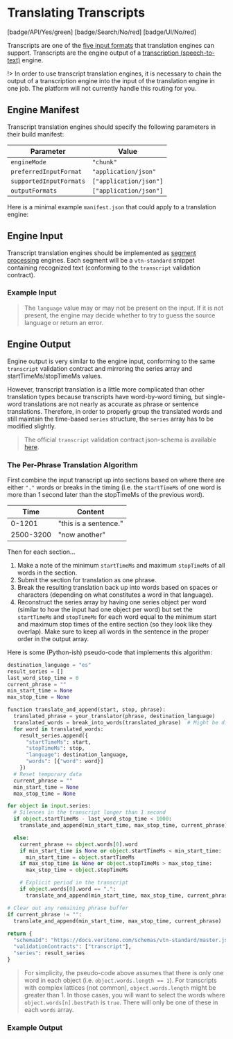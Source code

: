 # Translating Transcripts

[badge/API/Yes/green]
[badge/Search/No/red]
[badge/UI/No/red]

Transcripts are one of the [five input formats](/developer/engines/cognitive/text/translation/?id=engine-input-options) that translation engines can support.
Transcripts are the engine output of a [transcription (speech-to-text)](/developer/engines/cognitive/speech/transcription/?id=engine-output) engine.

!> In order to use transcript translation engines, it is necessary to chain the output of a transcription engine into the input of the translation engine in one job.
The platform will not currently handle this routing for you.

## Engine Manifest

Transcript translation engines should specify the following parameters in their build manifest:

| Parameter | Value |
| --------- | ----- |
| `engineMode` | `"chunk"` |
| `preferredInputFormat` | `"application/json"` |
| `supportedInputFormats` | `["application/json"]` |
| `outputFormats` | `["application/json"]` |

Here is a minimal example `manifest.json` that could apply to a translation engine:

[](manifest.example.json ':include :type=code json')

[](../../../../_snippets/engine-manifest-pointer.md ':include')

## Engine Input

Transcript translation engines should be implemented as [segment processing](/developer/engines/processing-modes/segment-processing/) engines.
Each segment will be a `vtn-standard` snippet containing recognized text (conforming to the `transcript` validation contract).

### Example Input

[](vtn-standard-input.example.json ':include :type=code json')

> The `language` value may or may not be present on the input.
If it is not present, the engine may decide whether to try to guess the source language or return an error.

## Engine Output

Engine output is very similar to the engine input, conforming to the same `transcript` validation contract and mirroring the series array and startTimeMs/stopTimeMs values.

However, transcript translation is a little more complicated than other translation types because transcripts have word-by-word timing, but single-word translations are not nearly as accurate as phrase or sentence translations.
Therefore, in order to properly group the translated words and still maintain the time-based `series` structure, the `series` array has to be modified slightly.

> The official `transcript` validation contract json-schema is available
[here](/schemas/vtn-standard/transcript/transcript.json ':ignore').

### The Per-Phrase Translation Algorithm

First combine the input transcript up into sections based on where there are either `"."` words or breaks in the timing (i.e. the `startTimeMs` of one word is more than 1 second later than the stopTimeMs of the previous word).

| Time | Content |
| ---- | ------- |
| 0-1201 | "this is a sentence." |
| 2500-3200 | "now another" |

Then for each section...

1. Make a note of the minimum `startTimeMs` and maximum `stopTimeMs` of all words in the section.
1. Submit the section for translation as one phrase.
1. Break the resulting translation back up into words based on spaces or characters (depending on what constitutes a word in that language).
1. Reconstruct the series array by having one series object per word (similar to how the input had one object per word) but set the `startTimeMs` and `stopTimeMs` for each word equal to the minimum start and maximum stop times of the entire section (so they look like they overlap).
   Make sure to keep all words in the sentence in the proper order in the output array.

Here is some (Python-ish) pseudo-code that implements this algorithm:

```python
destination_language = "es"
result_series = []
last_word_stop_time = 0
current_phrase = ""
min_start_time = None
max_stop_time = None

function translate_and_append(start, stop, phrase):
  translated_phrase = your_translator(phrase, destination_language)
  translated_words = break_into_words(translated_phrase)  # Might be different per language
  for word in translated_words:
    result_series.append({
      "startTimeMs": start,
      "stopTimeMs": stop,
      "language": destination_language,
      "words": [{"word": word}]
    })
  # Reset temporary data
  current_phrase = ""
  min_start_time = None
  max_stop_time = None

for object in input.series:
  # Silences in the transcript longer than 1 second
  if object.startTimeMs - last_word_stop_time < 1000:
    translate_and_append(min_start_time, max_stop_time, current_phrase)

  else:
    current_phrase += object.words[0].word
    if min_start_time is None or object.startTimeMs < min_start_time:
      min_start_time = object.startTimeMs
    if max_stop_time is None or object.stopTimeMs > max_stop_time:
      max_stop_time = object.stopTimeMs

    # Explicit period in the transcript
    if object.words[0].word == ".":
      translate_and_append(min_start_time, max_stop_time, current_phrase)

# Clear out any remaining phrase buffer
if current_phrase != "":
  translate_and_append(min_start_time, max_stop_time, current_phrase)
  
return {
  "schemaId": "https://docs.veritone.com/schemas/vtn-standard/master.json",
  "validationContracts": ["transcript"],
  "series": result_series
}
```

> For simplicity, the pseudo-code above assumes that there is only one word in each object (i.e. `object.words.length == 1`).
For transcripts with complex lattices (not common), `object.words.length` might be greater than 1.
In those cases, you will want to select the words where `object.words[n].bestPath` is `true`.
There will only be one of these in each `words` array.

### Example Output

[](../../../../../../../schemas/vtn-standard/transcript/examples/translated.json ':include :type=code json')
